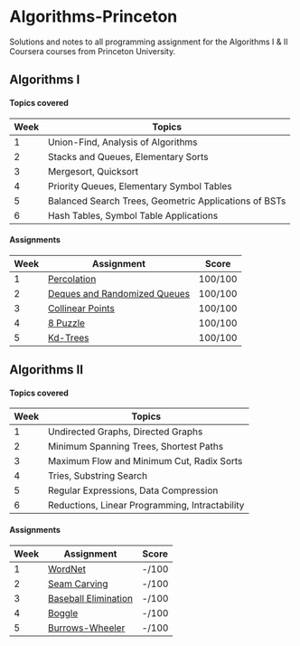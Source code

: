 # Algorithms-Princeton

Solutions and notes to all programming assignment for the Algorithms I & II Coursera courses from Princeton University.

## Algorithms I

#### Topics covered
| Week | Topics                                                |
|------|-------------------------------------------------------|
| 1    | Union-Find, Analysis of Algorithms                    |
| 2    | Stacks and Queues, Elementary Sorts                   |
| 3    | Mergesort, Quicksort                                  |
| 4    | Priority Queues, Elementary Symbol Tables             |
| 5    | Balanced Search Trees, Geometric Applications of BSTs |
| 6    | Hash Tables, Symbol Table Applications                |

#### Assignments
| Week | Assignment                                                                                                   | Score   |
|------|--------------------------------------------------------------------------------------------------------------|---------|
| 1    | [Percolation](https://coursera.cs.princeton.edu/algs4/assignments/percolation/specification.php)             | 100/100 |
| 2    | [Deques and Randomized Queues](https://coursera.cs.princeton.edu/algs4/assignments/queues/specification.php) | 100/100 |
| 3    | [Collinear Points](https://coursera.cs.princeton.edu/algs4/assignments/collinear/specification.php)          | 100/100 |
| 4    | [8 Puzzle](https://coursera.cs.princeton.edu/algs4/assignments/8puzzle/specification.php)                    | 100/100 |
| 5    | [Kd-Trees](https://coursera.cs.princeton.edu/algs4/assignments/kdtree/specification.php)                     | 100/100 |



## Algorithms II

#### Topics covered
| Week | Topics                                         |
|------|------------------------------------------------|
| 1    | Undirected Graphs, Directed Graphs             |
| 2    | Minimum Spanning Trees, Shortest Paths         |
| 3    | Maximum Flow and Minimum Cut, Radix Sorts      |
| 4    | Tries, Substring Search                        |
| 5    | Regular Expressions, Data Compression          |
| 6    | Reductions, Linear Programming, Intractability |

#### Assignments
| Week | Assignment                                                                                             | Score |
|------|--------------------------------------------------------------------------------------------------------|-------|
| 1    | [WordNet](https://coursera.cs.princeton.edu/algs4/assignments/wordnet/specification.php)               | -/100 |
| 2    | [Seam Carving](https://coursera.cs.princeton.edu/algs4/assignments/seam/specification.php)             | -/100 |
| 3    | [Baseball Elimination](https://coursera.cs.princeton.edu/algs4/assignments/baseball/specification.php) | -/100 |
| 4    | [Boggle](https://coursera.cs.princeton.edu/algs4/assignments/boggle/specification.php)                 | -/100 |
| 5    | [Burrows-Wheeler](https://coursera.cs.princeton.edu/algs4/assignments/burrows/specification.php)       | -/100 |




